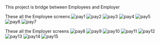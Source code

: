 This project is bridge between Employees and Employer

These all the Employee screens
![pay1](https://github.com/Srikar-C/Payrollsys/assets/107094861/39983eb7-3a42-4436-ab0d-1cc80576d58b)
![pay2](https://github.com/Srikar-C/Payrollsys/assets/107094861/bef64ee5-85bc-4d01-a6df-dd25027afe75)
![pay3](https://github.com/Srikar-C/Payrollsys/assets/107094861/ac44d8ea-fbf9-4cf0-b128-d5fd8d887013)
![pay4](https://github.com/Srikar-C/Payrollsys/assets/107094861/8871bb5b-54fa-4019-ad5c-48747faf7f13)
![pay5](https://github.com/Srikar-C/Payrollsys/assets/107094861/ec08ba96-d6b9-4522-a1b4-7591312a4528)
![pay6](https://github.com/Srikar-C/Payrollsys/assets/107094861/785a2ac4-7b20-48fc-89ff-4b3aedb6a437)
![pay7](https://github.com/Srikar-C/Payrollsys/assets/107094861/8f3e7571-f875-4802-bf5b-22003dc92521)

These all the Employer screens
![pay8](https://github.com/Srikar-C/Payrollsys/assets/107094861/1c1ed9a1-f69d-423d-8c49-174a19b6c43f)
![pay9](https://github.com/Srikar-C/Payrollsys/assets/107094861/1b89fdab-7477-4186-bc74-71261c15d8ab)
![pay10](https://github.com/Srikar-C/Payrollsys/assets/107094861/e2c8ee95-438d-4151-98ba-7c944321d900)
![pay11](https://github.com/Srikar-C/Payrollsys/assets/107094861/9dc8987d-b885-4994-8c2f-c7ce7be8f416)
![pay12](https://github.com/Srikar-C/Payrollsys/assets/107094861/a830c5e8-d014-45ae-b401-8efdffa89ba8)
![pay13](https://github.com/Srikar-C/Payrollsys/assets/107094861/2e407222-33d4-4caa-b5b2-1512b86f96a7)
![pay14](https://github.com/Srikar-C/Payrollsys/assets/107094861/de5b8d65-d7c4-431e-b9f8-23af9b3cb7c9)
![pay15](https://github.com/Srikar-C/Payrollsys/assets/107094861/9ea4e8c7-cf5c-4b2d-bd5e-cad657873224)
